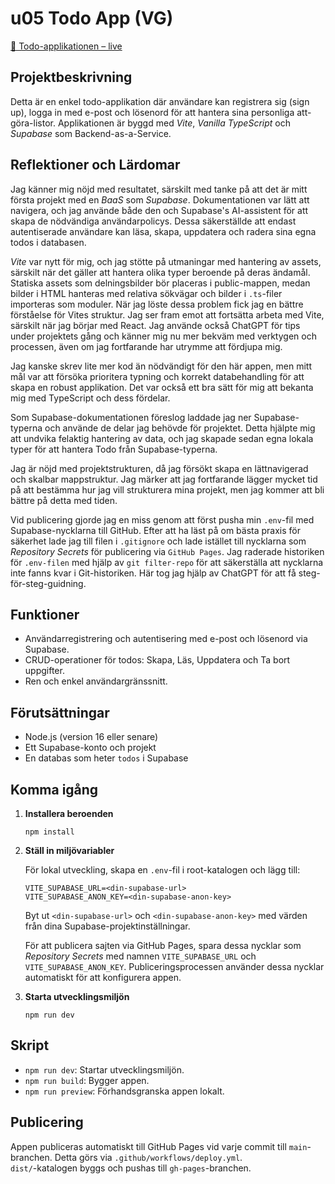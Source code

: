 # u05 Todo App (VG)

[🔗 Todo-applikationen – live](https://cribepencheff.github.io/u05-todo-app/)

## Projektbeskrivning

Detta är en enkel todo-applikation där användare kan registrera sig (sign up), logga in med e-post och lösenord för att hantera sina personliga att-göra-listor.
Applikationen är byggd med *Vite*, *Vanilla TypeScript* och *Supabase* som Backend-as-a-Service.

## Reflektioner och Lärdomar
Jag känner mig nöjd med resultatet, särskilt med tanke på att det är mitt första projekt med en *BaaS* som *Supabase*. Dokumentationen var lätt att navigera, och jag använde både den och Supabase's AI-assistent för att skapa de nödvändiga användarpolicys. Dessa säkerställde att endast autentiserade användare kan läsa, skapa, uppdatera och radera sina egna todos i databasen.

*Vite* var nytt för mig, och jag stötte på utmaningar med hantering av assets, särskilt när det gäller att hantera olika typer beroende på deras ändamål. Statiska assets som delningsbilder bör placeras i public-mappen, medan bilder i HTML hanteras med relativa sökvägar och bilder i `.ts`-filer importeras som moduler. När jag löste dessa problem fick jag en bättre förståelse för Vites struktur. Jag ser fram emot att fortsätta arbeta med Vite, särskilt när jag börjar med React. Jag använde också ChatGPT för tips under projektets gång och känner mig nu mer bekväm med verktygen och processen, även om jag fortfarande har utrymme att fördjupa mig.

Jag kanske skrev lite mer kod än nödvändigt för den här appen, men mitt mål var att försöka prioritera typning och korrekt databehandling för att skapa en robust applikation. Det var också ett bra sätt för mig att bekanta mig med TypeScript och dess fördelar.

Som Supabase-dokumentationen föreslog laddade jag ner Supabase-typerna och använde de delar jag behövde för projektet. Detta hjälpte mig att undvika felaktig hantering av data, och jag skapade sedan egna lokala typer för att hantera Todo från Supabase-typerna.

Jag är nöjd med projektstrukturen, då jag försökt skapa en lättnavigerad och skalbar mappstruktur. Jag märker att jag fortfarande lägger mycket tid på att bestämma hur jag vill strukturera mina projekt, men jag kommer att bli bättre på detta med tiden.

Vid publicering gjorde jag en miss genom att först pusha min `.env`-fil med Supabase-nycklarna till GitHub. Efter att ha läst på om bästa praxis för säkerhet lade jag till filen i `.gitignore` och lade istället till nycklarna som *Repository Secrets* för publicering via `GitHub Pages`. Jag raderade historiken för `.env-filen` med hjälp av `git filter-repo` för att säkerställa att nycklarna inte fanns kvar i Git-historiken. Här tog jag hjälp av ChatGPT för att få steg-för-steg-guidning.

## Funktioner

- Användarregistrering och autentisering med e-post och lösenord via Supabase.
- CRUD-operationer för todos: Skapa, Läs, Uppdatera och Ta bort uppgifter.
- Ren och enkel användargränssnitt.

## Förutsättningar

- Node.js (version 16 eller senare)
- Ett Supabase-konto och projekt
- En databas som heter `todos` i Supabase

## Komma igång

1. **Installera beroenden**

    ```
    npm install
    ```

2. **Ställ in miljövariabler**

    För lokal utveckling, skapa en `.env`-fil i root-katalogen och lägg till:

    ```
    VITE_SUPABASE_URL=<din-supabase-url>
    VITE_SUPABASE_ANON_KEY=<din-supabase-anon-key>
    ```

    Byt ut `<din-supabase-url>` och `<din-supabase-anon-key>` med värden från dina Supabase-projektinställningar.

    För att publicera sajten via GitHub Pages, spara dessa nycklar som *Repository Secrets* med namnen `VITE_SUPABASE_URL` och `VITE_SUPABASE_ANON_KEY`. Publiceringsprocessen använder dessa nycklar automatiskt för att konfigurera appen.

3. **Starta utvecklingsmiljön**

    ```
    npm run dev
    ```

## Skript

- `npm run dev`: Startar utvecklingsmiljön.
- `npm run build`: Bygger appen.
- `npm run preview`: Förhandsgranska appen lokalt.

## Publicering

Appen publiceras automatiskt till GitHub Pages vid varje commit till `main`-branchen. Detta görs via `.github/workflows/deploy.yml`.  
`dist/`-katalogen byggs och pushas till `gh-pages`-branchen.
